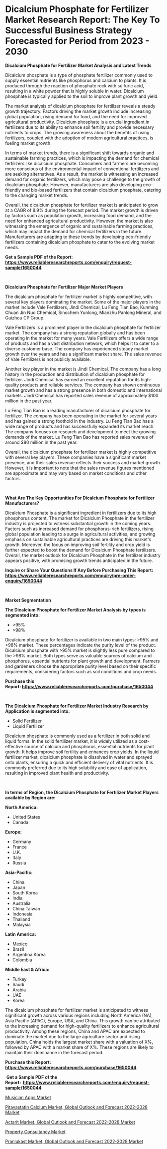 <p><h1>Dicalcium Phosphate for Fertilizer Market Research Report: The Key To Successful Business Strategy Forecasted for Period from 2023 - 2030</h1></p><p><strong>Dicalcium Phosphate for Fertilizer Market Analysis and Latest Trends</strong></p>
<p><p>Dicalcium phosphate is a type of phosphate fertilizer commonly used to supply essential nutrients like phosphorus and calcium to plants. It is produced through the reaction of phosphate rock with sulfuric acid, resulting in a white powder that is highly soluble in water. Dicalcium phosphate is typically applied to the soil to improve plant growth and yield.</p><p>The market analysis of dicalcium phosphate for fertilizer reveals a steady growth trajectory. Factors driving the market growth include increasing global population, rising demand for food, and the need for improved agricultural productivity. Dicalcium phosphate is a crucial ingredient in fertilizers due to its ability to enhance soil fertility and provide necessary nutrients to crops. The growing awareness about the benefits of using fertilizers, coupled with the adoption of modern agricultural practices, is fueling market growth.</p><p>In terms of market trends, there is a significant shift towards organic and sustainable farming practices, which is impacting the demand for chemical fertilizers like dicalcium phosphate. Consumers and farmers are becoming more conscious of the environmental impact of conventional fertilizers and are seeking alternatives. As a result, the market is witnessing an increased demand for organic fertilizers, which may pose a challenge to the growth of dicalcium phosphate. However, manufacturers are also developing eco-friendly and bio-based fertilizers that contain dicalcium phosphate, catering to the changing market trends.</p><p>Overall, the dicalcium phosphate for fertilizer market is anticipated to grow at a CAGR of 8.9% during the forecast period. The market growth is driven by factors such as population growth, increasing food demand, and the need for enhanced agricultural productivity. However, the market is also witnessing the emergence of organic and sustainable farming practices, which may impact the demand for chemical fertilizers in the future. Manufacturers are adapting to these trends by developing eco-friendly fertilizers containing dicalcium phosphate to cater to the evolving market needs.</p></p>
<p><strong>Get a Sample PDF of the Report:&nbsp; <a href="https://www.reliableresearchreports.com/enquiry/request-sample/1650044">https://www.reliableresearchreports.com/enquiry/request-sample/1650044</a></strong></p>
<p>&nbsp;</p>
<p><strong>Dicalcium Phosphate for Fertilizer Major Market Players</strong></p>
<p><p>The dicalcium phosphate for fertilizer market is highly competitive, with several key players dominating the market. Some of the major players in the market include Vale Fertilizers, Jindi Chemical, Lu Feng Tian Bao, Kunming Chuan Jin Nuo Chemical, Sinochem Yunlong, Mianzhu Panlong Mineral, and Guizhou CP Group.</p><p>Vale Fertilizers is a prominent player in the dicalcium phosphate for fertilizer market. The company has a strong reputation globally and has been operating in the market for many years. Vale Fertilizers offers a wide range of products and has a vast distribution network, which helps it to cater to a diverse customer base. The company has experienced steady market growth over the years and has a significant market share. The sales revenue of Vale Fertilizers is not publicly available.</p><p>Another key player in the market is Jindi Chemical. The company has a long history in the production and distribution of dicalcium phosphate for fertilizer. Jindi Chemical has earned an excellent reputation for its high-quality products and reliable services. The company has shown continuous market growth and has a strong presence in both domestic and international markets. Jindi Chemical has reported sales revenue of approximately $100 million in the past year.</p><p>Lu Feng Tian Bao is a leading manufacturer of dicalcium phosphate for fertilizer. The company has been operating in the market for several years and has gained a strong foothold in the industry. Lu Feng Tian Bao has a wide range of products and has successfully expanded its market reach. The company focuses on research and development to meet the growing demands of the market. Lu Feng Tian Bao has reported sales revenue of around $80 million in the past year.</p><p>Overall, the dicalcium phosphate for fertilizer market is highly competitive with several key players. These companies have a significant market presence, and their sales revenue reflects their success and market growth. However, it is important to note that the sales revenue figures mentioned are approximate and may vary based on market conditions and other factors.</p></p>
<p>&nbsp;</p>
<p><strong>What Are The Key Opportunities For Dicalcium Phosphate for Fertilizer Manufacturers?</strong></p>
<p><p>Dicalcium Phosphate is a significant ingredient in fertilizers due to its high phosphorus content. The market for Dicalcium Phosphate in the fertilizer industry is projected to witness substantial growth in the coming years. Factors such as increased demand for phosphorus-rich fertilizers, rising global population leading to a surge in agricultural activities, and growing emphasis on sustainable agricultural practices are driving this market's growth. Moreover, the focus on improving soil fertility and crop yield is further expected to boost the demand for Dicalcium Phosphate fertilizers. Overall, the market outlook for Dicalcium Phosphate in the fertilizer industry appears positive, with promising growth trends anticipated in the future.</p></p>
<p><strong>Inquire or Share Your Questions If Any Before Purchasing This Report: <a href="https://www.reliableresearchreports.com/enquiry/pre-order-enquiry/1650044">https://www.reliableresearchreports.com/enquiry/pre-order-enquiry/1650044</a></strong></p>
<p>&nbsp;</p>
<p><strong>Market Segmentation</strong></p>
<p><strong>The Dicalcium Phosphate for Fertilizer Market Analysis by types is segmented into:</strong></p>
<p><ul><li>>95%</li><li>>98%</li></ul></p>
<p><p>Dicalcium phosphate for fertilizer is available in two main types: >95% and >98% market. These percentages indicate the purity level of the product. Dicalcium phosphate with >95% market is slightly less pure compared to the >98% market. Both types serve as valuable sources of calcium and phosphorus, essential nutrients for plant growth and development. Farmers and gardeners choose the appropriate purity level based on their specific requirements, considering factors such as soil conditions and crop needs.</p></p>
<p><strong>Purchase this Report:&nbsp;<a href="https://www.reliableresearchreports.com/purchase/1650044">https://www.reliableresearchreports.com/purchase/1650044</a></strong></p>
<p>&nbsp;</p>
<p><strong>The Dicalcium Phosphate for Fertilizer Market Industry Research by Application is segmented into:</strong></p>
<p><ul><li>Solid Fertilizer</li><li>Liquid Fertilizer</li></ul></p>
<p><p>Dicalcium phosphate is commonly used as a fertilizer in both solid and liquid forms. In the solid fertilizer market, it is widely utilized as a cost-effective source of calcium and phosphorus, essential nutrients for plant growth. It helps improve soil fertility and enhances crop yields. In the liquid fertilizer market, dicalcium phosphate is dissolved in water and sprayed onto plants, ensuring a quick and efficient delivery of vital nutrients. It is commonly preferred due to its high solubility and ease of application, resulting in improved plant health and productivity.</p></p>
<p>&nbsp;</p>
<p><strong>In terms of Region, the Dicalcium Phosphate for Fertilizer Market Players available by Region are:</strong></p>
<p>
    <p> <strong> North America: </strong>
        <ul>
            <li>United States</li>
            <li>Canada</li>
        </ul>
        </p> 
    <p> <strong> Europe: </strong>
        <ul>
            <li>Germany</li>
            <li>France</li>
            <li>U.K.</li>
            <li>Italy</li>
            <li>Russia</li>
        </ul>
        </p> 
    <p> <strong> Asia-Pacific: </strong>
        <ul>
            <li>China</li>
            <li>Japan</li>
            <li>South Korea</li>
            <li>India</li>
            <li>Australia</li>
            <li>China Taiwan</li>
            <li>Indonesia</li>
            <li>Thailand</li>
            <li>Malaysia</li>
        </ul>
        </p> 
    <p> <strong> Latin America: </strong>
        <ul>
            <li>Mexico</li>
            <li>Brazil</li>
            <li>Argentina Korea</li>
            <li>Colombia</li>
        </ul>
        </p> 
    <p> <strong> Middle East & Africa: </strong>
        <ul>
            <li>Turkey</li>
            <li>Saudi</li>
            <li>Arabia</li>
            <li>UAE</li>
            <li>Korea</li>
        </ul>
    </p>
    </p>
<p><p>The dicalcium phosphate for fertilizer market is anticipated to witness significant growth across various regions including North America (NA), Asia Pacific (APAC), Europe, USA, and China. This growth can be attributed to the increasing demand for high-quality fertilizers to enhance agricultural productivity. Among these regions, China and APAC are expected to dominate the market due to the large agriculture sector and rising population. China holds the largest market share with a valuation of X%, followed by APAC with a market share of X%. These regions are likely to maintain their dominance in the forecast period.</p></p>
<p><strong>Purchase this Report: <a href="https://www.reliableresearchreports.com/purchase/1650044">https://www.reliableresearchreports.com/purchase/1650044</a></strong></p>
<p>&nbsp;<strong>Get a Sample PDF of the Report:&nbsp;&nbsp;<a href="https://www.reliableresearchreports.com/enquiry/request-sample/1650044">https://www.reliableresearchreports.com/enquiry/request-sample/1650044</a></strong></p>
<p><strong></strong></p>
<p><p><a href="https://medium.com/@laurenbrown1918/musician-apps-market-furnishes-information-on-market-share-market-trends-and-market-growth-145ca9053209">Musician Apps Market</a></p><p><a href="https://www.linkedin.com/pulse/pitavastatin-calcium-market-global-outlook-forecast-2022-2028/">Pitavastatin Calcium Market, Global Outlook and Forecast 2022-2028 Market</a></p><p><a href="https://www.linkedin.com/pulse/actarit-market-global-outlook-forecast-2022-2028-size/">Actarit Market, Global Outlook and Forecast 2022-2028 Market</a></p><p><a href="https://medium.com/@christinascott1938/property-consultancy-market-insight-market-trends-growth-forecasted-from-2023-to-2030-65f5179d79f9">Property Consultancy Market</a></p><p><a href="https://www.linkedin.com/pulse/pranlukast-market-global-outlook-forecast-2022-2028-research/">Pranlukast Market, Global Outlook and Forecast 2022-2028 Market</a></p></p>